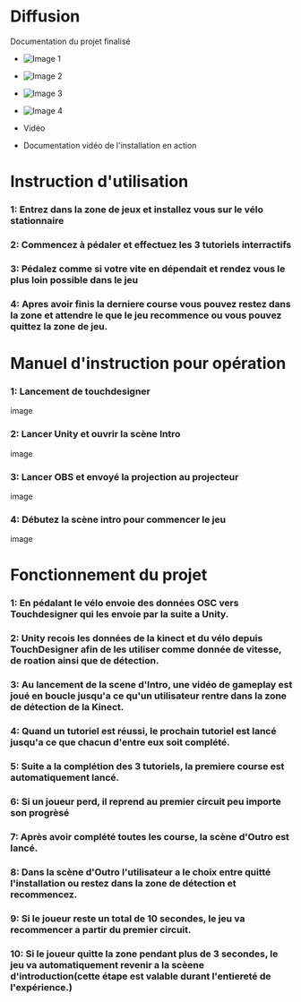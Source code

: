 # Diffusion

Documentation du projet finalisé 

* ![Image 1](https://placehold.co/400x400?text=1+image)
* ![Image 2](https://placehold.co/400x400?text=2+image)
* ![Image 3](https://placehold.co/400x400?text=3+image)
* ![Image 4](https://placehold.co/400x400?text=4+image)


* Vidéo 

* Documentation vidéo de l'installation en action

# Instruction d'utilisation

### 1: Entrez dans la zone de jeux et installez vous sur le vélo stationnaire

### 2: Commencez à pédaler et effectuez les 3 tutoriels interractifs

### 3: Pédalez comme si votre vite en dépendait et rendez vous le plus loin possible dans le jeu

### 4: Apres avoir finis la derniere course vous pouvez restez dans la zone et attendre le que le jeu recommence ou vous pouvez quittez la zone de jeu.


# Manuel d'instruction pour opération

### 1: Lancement de touchdesigner
image

### 2: Lancer Unity et ouvrir la scène Intro
image

### 3: Lancer OBS et envoyé la projection au projecteur
image

### 4: Débutez la scène intro pour commencer le jeu
image

# Fonctionnement du projet

### 1: En pédalant le vélo envoie des données OSC vers Touchdesigner qui les envoie par la suite a Unity.

### 2: Unity recois les données de la kinect et du vélo depuis TouchDesigner afin de les utiliser comme donnée de vitesse, de roation ainsi que de détection.

### 3: Au lancement de la scene d'Intro, une vidéo de gameplay est joué en boucle jusqu'a ce qu'un utilisateur rentre dans la zone de détection de la Kinect.

### 4: Quand un tutoriel est réussi, le prochain tutoriel est lancé jusqu'a ce que chacun d'entre eux soit complété.

### 5: Suite a la complétion des 3 tutoriels, la premiere course est automatiquement lancé.

### 6: Si un joueur perd, il reprend au premier circuit peu importe son progrèsé

### 7: Après avoir complété toutes les course, la scène d'Outro est lancé.

### 8: Dans la scène d'Outro l'utilisateur a le choix entre quitté l'installation ou restez dans la zone de détection et recommencez.

### 9: Si le joueur reste un total de 10 secondes, le jeu va recommencer a partir du premier circuit.

### 10: Si le joueur quitte la zone pendant plus de 3 secondes, le jeu va automatiquement revenir a la scèene d'introduction(cette étape est valable durant l'entiereté de l'expérience.)

